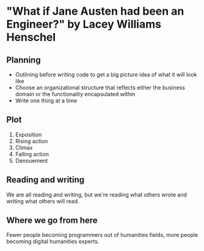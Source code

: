 # "What if Jane Austen had been an Engineer?" by Lacey Williams Henschel

## Planning

* Outlining before writing code to get a big picture idea of what it will look like
* Choose an organizational structure that reflects either the business domain or the functionality encapsulated within
* Write one thing at a time


## Plot

1. Exposition
1. Rising action
1. Climax
1. Falling action
1. Denouement


## Reading and writing

We are all reading and writing, but we're reading what others wrote and writing what others will read.


## Where we go from here

Fewer people becoming programmers out of humanities fields,
more people becoming digital humanities experts.
